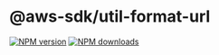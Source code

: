 # @aws-sdk/util-format-url

[![NPM version](https://img.shields.io/npm/v/@aws-sdk/util-format-url/rc.svg)](https://www.npmjs.com/package/@aws-sdk/util-format-url)
[![NPM downloads](https://img.shields.io/npm/dm/@aws-sdk/util-format-url.svg)](https://www.npmjs.com/package/@aws-sdk/util-format-url)
